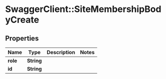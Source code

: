 # SwaggerClient::SiteMembershipBodyCreate

## Properties
Name | Type | Description | Notes
------------ | ------------- | ------------- | -------------
**role** | **String** |  | 
**id** | **String** |  | 


